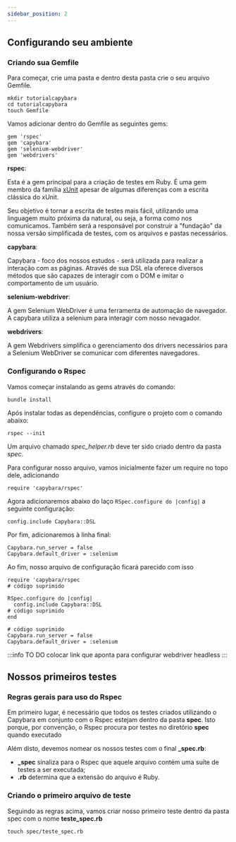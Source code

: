 ```yaml
---
sidebar_position: 2
---
```


## Configurando seu ambiente


### Criando sua Gemfile

Para começar, crie uma pasta e dentro desta pasta crie o seu arquivo Gemfile.

```
mkdir tutorialcapybara
cd tutorialcapybara
touch Gemfile

```

Vamos adicionar dentro do Gemfile as seguintes gems:

```
gem 'rspec'
gem 'capybara'
gem 'selenium-webdriver'
gem 'webdrivers'
```

**rspec**:

Esta é a gem principal para a criação de testes em Ruby. É uma gem membro da família [xUnit](http://xunitpatterns.com/xUnit.html) apesar de algumas diferenças com a escrita clássica do xUnit.

Seu objetivo é tornar a escrita de testes mais fácil, utilizando uma linguagem muito próxima da natural, ou seja, a forma como nos comunicamos. Também será a responsável por construir a "fundação" da nossa versão simplificada de testes, com os arquivos e pastas necessários.

**capybara**:

Capybara - foco dos nossos estudos - será utilizada para realizar a interação com as páginas. Através de sua DSL ela oferece diversos métodos que são capazes de interagir com o DOM e imitar o comportamento de um usuário.

**selenium-webdriver**:

A gem Selenium WebDriver é uma ferramenta de automação de navegador. A capybara utiliza a selenium para interagir com nosso nevagador.

**webdrivers**:

A gem Webdrivers simplifica o gerenciamento dos drivers necessários para a Selenium WebDriver se comunicar com diferentes navegadores.


### Configurando o Rspec

Vamos começar instalando as gems através do comando:
```
bundle install
```

Após instalar todas as dependências, configure o projeto com o comando abaixo:

``` 
rspec --init
```

Um arquivo chamado *spec_helper.rb* deve ter sido criado dentro da pasta *spec*.

Para configurar nosso arquivo, vamos inicialmente fazer um require no topo dele, adicionando

```
require 'capybara/rspec'
```

Agora adicionaremos abaixo do laço ```RSpec.configure do |config|``` a seguinte configuração:
```
config.include Capybara::DSL
```

Por fim, adicionaremos à linha final:

```
Capybara.run_server = false
Capybara.default_driver = :selenium
```

Ao fim, nosso arquivo de configuração ficará parecido com isso

```
require 'capybara/rspec
# código suprimido

RSpec.configure do |config|
  config.include Capybara::DSL
# código suprimido
end

# código suprimido
Capybara.run_server = false
Capybara.default_driver = :selenium
```
:::info TO DO
  colocar link que aponta para configurar webdriver headless
:::

## Nossos primeiros testes

### Regras gerais para uso do Rspec

Em primeiro lugar, é necessário que todos os testes criados utilizando o Capybara em conjunto com o Rspec estejam dentro da pasta **spec**. Isto porque, por convenção, o Rspec procura por testes no diretório **spec** quando executado

Além disto, devemos nomear os nossos testes com o final **_spec.rb**: 
* **_spec** sinaliza para o Rspec que aquele arquivo contém uma suíte de testes a ser executada;
* **.rb** determina que a extensão do arquivo é Ruby. 

### Criando o primeiro arquivo de teste

Seguindo as regras acima, vamos criar nosso primeiro teste dentro da pasta spec com o nome **teste_spec.rb**

```
touch spec/teste_spec.rb

```

